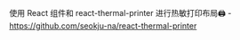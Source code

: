 使用 React 组件和 react-thermal-printer 进行热敏打印布局🖨️ - 
https://github.com/seokju-na/react-thermal-printer
